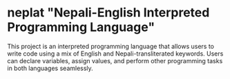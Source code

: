 # neplat "Nepali-English Interpreted Programming Language"

This project is an interpreted programming language that allows users to write code using a mix of English and Nepali-transliterated keywords. Users can declare variables, assign values, and perform other programming tasks in both languages seamlessly.

